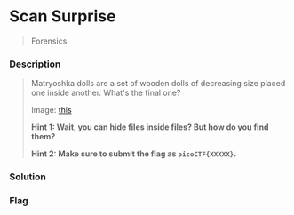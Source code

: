# Scan Surprise
> Forensics

### Description
> Matryoshka dolls are a set of wooden dolls of decreasing size placed one inside another. What's the final one?
>
> Image: [this](https://mercury.picoctf.net/static/5eb456e480e485183c9c1b16952c6eda/dolls.jpg)
> 
> **Hint 1: Wait, you can hide files inside files? But how do you find them?**
>
> **Hint 2: Make sure to submit the flag as `picoCTF{XXXXX}`.**

### Solution

### Flag

